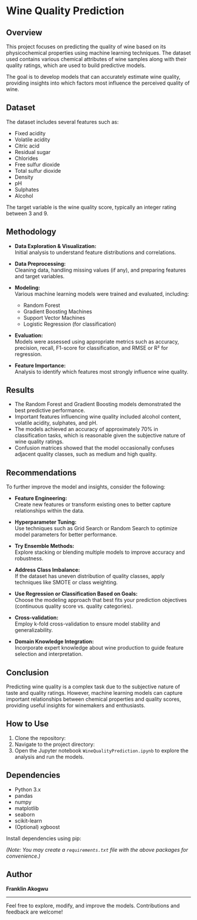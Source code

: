 # Wine Quality Prediction

## Overview

This project focuses on predicting the quality of wine based on its physicochemical properties using machine learning techniques. The dataset used contains various chemical attributes of wine samples along with their quality ratings, which are used to build predictive models.

The goal is to develop models that can accurately estimate wine quality, providing insights into which factors most influence the perceived quality of wine.

## Dataset

The dataset includes several features such as:

- Fixed acidity
- Volatile acidity
- Citric acid
- Residual sugar
- Chlorides
- Free sulfur dioxide
- Total sulfur dioxide
- Density
- pH
- Sulphates
- Alcohol

The target variable is the wine quality score, typically an integer rating between 3 and 9.

## Methodology

- **Data Exploration & Visualization:**  
  Initial analysis to understand feature distributions and correlations.

- **Data Preprocessing:**  
  Cleaning data, handling missing values (if any), and preparing features and target variables.

- **Modeling:**  
  Various machine learning models were trained and evaluated, including:
  - Random Forest
  - Gradient Boosting Machines
  - Support Vector Machines
  - Logistic Regression (for classification)

- **Evaluation:**  
  Models were assessed using appropriate metrics such as accuracy, precision, recall, F1-score for classification, and RMSE or R² for regression.

- **Feature Importance:**  
  Analysis to identify which features most strongly influence wine quality.

## Results

- The Random Forest and Gradient Boosting models demonstrated the best predictive performance.
- Important features influencing wine quality included alcohol content, volatile acidity, sulphates, and pH.
- The models achieved an accuracy of approximately 70% in classification tasks, which is reasonable given the subjective nature of wine quality ratings.
- Confusion matrices showed that the model occasionally confuses adjacent quality classes, such as medium and high quality.

## Recommendations

To further improve the model and insights, consider the following:

- **Feature Engineering:**  
  Create new features or transform existing ones to better capture relationships within the data.

- **Hyperparameter Tuning:**  
  Use techniques such as Grid Search or Random Search to optimize model parameters for better performance.

- **Try Ensemble Methods:**  
  Explore stacking or blending multiple models to improve accuracy and robustness.

- **Address Class Imbalance:**  
  If the dataset has uneven distribution of quality classes, apply techniques like SMOTE or class weighting.

- **Use Regression or Classification Based on Goals:**  
  Choose the modeling approach that best fits your prediction objectives (continuous quality score vs. quality categories).

- **Cross-validation:**  
  Employ k-fold cross-validation to ensure model stability and generalizability.

- **Domain Knowledge Integration:**  
  Incorporate expert knowledge about wine production to guide feature selection and interpretation.

## Conclusion

Predicting wine quality is a complex task due to the subjective nature of taste and quality ratings. However, machine learning models can capture important relationships between chemical properties and quality scores, providing useful insights for winemakers and enthusiasts.

## How to Use

1. Clone the repository:
2. Navigate to the project directory:
3. Open the Jupyter notebook `WineQualityPrediction.ipynb` to explore the analysis and run the models.

## Dependencies

- Python 3.x
- pandas
- numpy
- matplotlib
- seaborn
- scikit-learn
- (Optional) xgboost

Install dependencies using pip:

*(Note: You may create a `requirements.txt` file with the above packages for convenience.)*

## Author

**Franklin Akogwu**

---

Feel free to explore, modify, and improve the models. Contributions and feedback are welcome!

